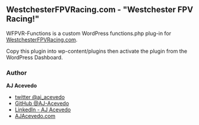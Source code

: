 ## WestchesterFPVRacing.com - "Westchester FPV Racing!"


WFPVR-Functions is a custom WordPress functions.php plug-in for [WestchesterFPVRacing.com](https://WestchesterFPVRacing.com).

Copy this plugin into wp-content/plugins then activate the plugin from the WordPress Dashboard.

### Author

**AJ Acevedo**

- [twitter @aj_acevedo](https://twitter.com/aj_acevedo)
- [GitHub @AJ-Acevedo](https://github.com/AJ-Acevedo)
- [LinkedIn - AJ Acevedo](http://www.linkedin.com/in/acevedoaj)
- [AJAcevedo.com](http://AJAcevedo.com)
